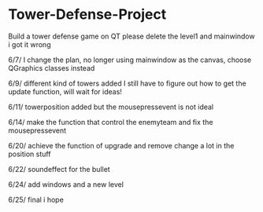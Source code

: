 # Tower-Defense-Project
Build a tower defense game on QT 
please delete the level1 and mainwindow i got it wrong

6/7/
I change the plan, no longer using mainwindow as the canvas,
choose QGraphics classes instead

6/9/
different kind of towers added
I still have to figure out how to get the update function, will wait for ideas!

6/11/
towerposition added but the mousepressevent is not ideal

6/14/
make the function that control the enemyteam
and fix the mousepressevent 

6/20/
achieve the function of upgrade and remove
change a lot in the position stuff

6/22/
soundeffect for the bullet

6/24/
add windows and a new level

6/25/
final i hope
